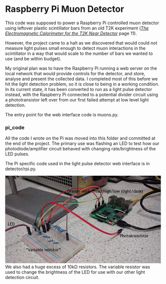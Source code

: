 # Raspberry Pi Muon Detector
This code was supposed to power a Raspberry Pi controlled muon detector using leftover plastic scintillator bars from an old T2K experiment ([*The Electromagnetic Calorimeter for the T2K Near Detector*](https://arxiv.org/abs/1308.3445) page 11).

However, the project came to a halt as we discovered that would could not measure light pulses small enough to detect muon interactions in the scintillator in a way that would scale to the number of bars we wanted to use (and be within budget).

My original plan was to have the Raspberry Pi running a web server on the local network that would provide controls for the detector, and store, analyse and present the collected data. I completed most of this before we hit the light detection problem, so it is close to being in a working condition. In its current state, it has been converted to run as a light pulse detector instead, with the Raspberry Pi connected to a potential divider circuit using a phototransistor left over from our first failed attempt at low level light detection.

The entry point for the web interface code is muons.py.

### pi_code

All the code I wrote on the Pi was moved into this folder and committed at the end of the project. The primary use was flashing an LED to test how our photodiode/amplifier circuit behaved with changing rate/brightness of the LED pulses.

The Pi specific code used in the light pulse detector web interface is in detector/rpi.py.

![](https://raw.githubusercontent.com/H4rtland/rpi_muons/master/pi_setup.jpg)
We also had a huge excess of 10kΩ resistors. The variable resistor was used to change the brightness of the LED for use with our other light detection circuit.
